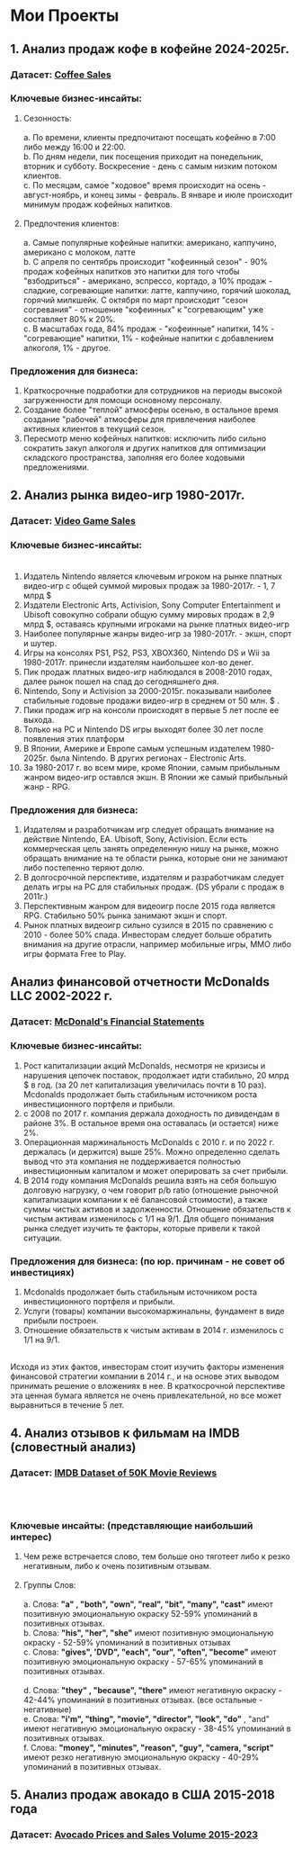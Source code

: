 # Мои Проекты
## 1. Анализ продаж кофе в кофейне 2024-2025г.
### Датасет: [Coffee Sales](https://www.kaggle.com/datasets/ihelon/coffee-sales)

### Ключевые бизнес-инсайты:
 1. Сезонность:  <br>  <br>
   a. По времени, клиенты предпочитают посещать кофейню в 7:00 либо между 16:00 и 22:00.  <br>
   b. По дням недели, пик посещения приходит на понедельник, вторник и субботу. Воскресение - день с самым низким потоком клиентов. <br>
   c. По месяцам, самое "ходовое" время происходит на осень - август-ноябрь, и конец зимы - февраль. В январе и июле происходит минимум продаж кофейных напитков. <br> <br> 
 2. Предпочтения клиентов: <br>  <br>
   a. Самые популярные кофейные напитки: американо, каппучино, американо с молоком, латте <br>
   b. С апреля по сентябрь происходит "кофеинный сезон" - 90% продаж кофейных напитков это напитки для того чтобы "взбодриться" - американо, эспрессо, кортадо, а 10% продаж - сладкие, согревающие напитки: латте, каппучино, горячий шоколад, горячий милкшейк.  С октября по март происходит "сезон согревания" - отношение "кофеинных" к "согревающим" уже составляет 80% к 20%.  <br>
   с. В масштабах года, 84% продаж - "кофеинные" напитки, 14% - "согревающие" напитки, 1% - кофейные напитки с добавлением алкоголя, 1% - другое.  <br>


### Предложения для бизнеса:
 1. Краткосрочные подработки для сотрудников на периоды высокой загруженности для помощи основному персоналу.
 2. Создание более "теплой" атмосферы осенью, в остальное время создание "рабочей" атмосферы для привлечения наиболее активных клиентов в текущий сезон.
 3. Пересмотр меню кофейных напитков: исключить либо сильно сократить закуп алкоголя и других напитков для оптимизации складского пространства, заполняя его более ходовыми предложениями.

## 2. Анализ рынка видео-игр 1980-2017г.  <br>
### Датасет: [Video Game Sales](https://www.kaggle.com/datasets/gregorut/videogamesales) <br> 

### Ключевые бизнес-инсайты: <br> <br>
 1. Издатель Nintendo является ключевым игроком на рынке платных видео-игр с общей суммой мировых продаж за 1980-2017г. - 1, 7 млрд $ 
 2. Издатели Electronic Arts, Activision, Sony Computer Entertainment и Ubisoft совокупно собрали общую сумму мировых продаж в 2,9 млрд $, оставаясь крупными игроками на рынке платных видео-игр 
 3. Наиболее популярные жанры видео-игр за 1980-2017г. - экшн, спорт и шутер. 
 4. Игры на консолях PS1, PS2, PS3, XBOX360, Nintendo DS и Wii за 1980-2017г. принесли издателям наибольшее кол-во денег. 
 5. Пик продаж платных видео-игр наблюдался в 2008-2010 годах, далее рынок пошел на спад до сегодняшнего дня. 
 6. Nintendo, Sony и Activision за 2000-2015г. показывали наиболее стабильные годовые продажи видео-игр в среднем от 50 млн. $ . 
 7. Пики продаж игр на консоли происходят в первые 5 лет после ее выхода. 
 8. Только на PC и Nintendo DS игры выходят более 30 лет после появления этих платформ 
 9. В Японии, Америке и Европе самым успешным издателем 1980-2025г. была Nintendo. В других регионах - Electronic Arts.
 10. За 1980-2017 г. во всем мире, кроме Японии, самым прибыльным жанром видео-игр оставлся экшн. В Японии же самый прибыльный жанр - RPG. <br> 

 ### Предложения для бизнеса:
  1. Издателям и разработчикам игр следует обращать внимание на действие Nintendo, EA. Ubisoft, Sony, Activision. Если есть коммерческая цель занять определенную нишу на рынке, можно обращать внимание на те области рынка, которые они не занимают либо постепенно теряют долю.
  2. В долгосрочной перспективе, издателям и разработчикам следует делать игры на PC для стабильных продаж. (DS убрали с продаж в 2011г.)
  3. Перспективным жанром для видеоигр после 2015 года является RPG. Стабильно 50% рынка занимают экшн и спорт.
  4. Рынок платных видеоигр сильно сузился в 2015 по сравнению с 2010 - более 50% спада. Инвесторам следует больше обратить внимания на другие отрасли, например мобильные игры, ММО либо игры формата Free to Play.

## Анализ финансовой отчетности McDonalds LLC 2002-2022 г.
### Датасет: [McDonald's Financial Statements](https://www.kaggle.com/datasets/mikhail1681/mcdonalds-financial-statements-2002-2022)

### Ключевые бизнес-инсайты:
1. Рост капитализации акций McDonalds, несмотря не кризисы и нарушения цепочек поставок, продолжает идти стабильно, 20 млрд $ в год. (за  20 лет капитализация увеличилась почти в 10 раз). Mcdonalds продолжает быть стабильным источником роста инвестиционного портфеля и прибыли.
2. с 2008 по 2017 г. компания держала доходность по дивидендам в районе 3%. В остальное время она оставалась (и остается) ниже 2%.
3. Операционная маржинальность McDonalds с 2010 г. и по 2022 г. держалась (и держится) выше 25%. Можно определенно сделать вывод что эта компания не поддерживается полностью инвестиционным капиталом и может оперировать за счет прибыли.
4. В 2014 году компания McDonalds решила взять на себя большую долговую нагрузку, о чем говорит p/b ratio (отношение рыночной капитализации компании к её балансовой стоимости), а также суммы чистых активов и задолженности. Отношение обязательств к чистым активам изменилось с 1/1 на 9/1. Для общего понимания рынка следует изучить те факторы, которые привели к такой ситуации. <br>

### Предложения для бизнеса: (по юр. причинам - не совет об инвестициях)
1. Mcdonalds продолжает быть стабильным источником роста инвестиционного портфеля и прибыли.
2. Услуги (товары) компании высокомаржинальны, фундамент в виде прибыли построен.
3. Отношение обязательств к чистым активам в 2014 г. изменилось с 1/1 на 9/1.
<br>
Исходя из этих фактов, инвесторам стоит изучить факторы изменения финансовой стратегии компании в 2014 г., и на основе этих выводом принимать решение о вложениях в нее. В краткосрочной перспективе эта ценная бумага является не очень привлекательной, но все может выравниться в течение 5 лет.

## 4. Анализ отзывов к фильмам на IMDB (словестный анализ)
### Датасет: [IMDB Dataset of 50K Movie Reviews](https://www.kaggle.com/datasets/lakshmi25npathi/imdb-dataset-of-50k-movie-reviews)
<br> <br>
### Ключевые инсайты: (представляющие наибольший интерес)
1. Чем реже встречается слово, тем больше оно тяготеет либо к резко негативным, либо к очень позитивным отзывам. <br> <br>
2. Группы Слов: <br> <br>
 а. Слова: **"a" , "both", "own", "real", "bit", "many", "cast"** имеют позитивную эмоциональную окраску 52-59% упоминаний в позитивных отзывах. <br>
 b. Слова: **"his", "her", "she"** имеют позитивную эмоциональную окраску - 52-59% упоминаний в позитивных отзывах <br>
 c. Слова: **"gives", 'DVD", "each", "our", "often", "become"** имеют позитивную эмоциональную окраску - 57-65% упоминаний в позитивных отзывах. <br> <br>
 d. Слова: **"they" , "because", "there"** имеют негативную окраску - 42-44% упоминаний в позитивных отзывах. (все остальные - негативные) <br>
 e. Слова: **"i'm", "thing", "movie", "director", "look", "do"** , "and" имеют негативную эмоциональную окраску - 38-45% упоминаний в позитивных отзывах. <br>
 f. Слова: **"money", "minutes", "reason", "guy", "camera, "script"** имеют резко негативную эмоциональную окраску - 40-29% упоминаний в позитивных отзывах. <br>
 
## 5. Анализ продаж авокадо в США 2015-2018 года


### Датасет: [Avocado Prices and Sales Volume 2015-2023](https://www.kaggle.com/datasets/vakhariapujan/avocado-prices-and-sales-volume-2015-2023)
